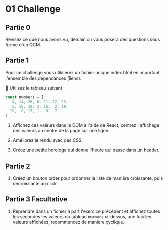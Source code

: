 # 01 Challenge

## Partie 0 

Révisez ce que nous avons vu, demain on vous posera des questions sous forme d'un QCM.

## Partie 1

Pour ce challenge vous utiliserez un fichier unique index.html en important l'ensemble des dépendances (liens).

:rocket: Utilisez le tableau suivant

```js
const numbers = [
   4, 14, 20, 6, 11, 12, 13,
   5, 16, 10, 3, 15,  2, 18,
  19,  8, 17, 1,  9,  7
]
```

1. Affichez ces valeurs dans le DOM à l'aide de React, centrez l'affichage des valeurs au centre de la page sur une ligne.

1. Améliorez le rendu avec des CSS.

1. Créez une petite horologe qui donne l'heure qui passe dans un header.

## Partie 2

1. Créez un bouton order pour ordonner la liste de manière croissante, puis décroissante au click.

## Partie 3 Facultative

1. Reprendre dans un fichier à part l'exercice précédent et affichez toutes les secondes les valeurs du tableau `numbers` ci-dessus, une fois les valeurs affichées, recommencez de manière cyclique. 

